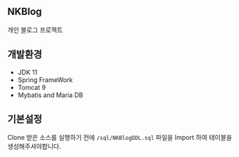 ## NKBlog
개인 블로그 프로젝트

## 개발환경
- JDK 11
- Spring FrameWork
- Tomcat 9
- Mybatis and Maria DB
## 기본설정
Clone 받은 소스를 실행하기 전에 `/sql/NKBlogDDL.sql` 파일을 Import 하여 테이블을 생성해주셔야합니다.
